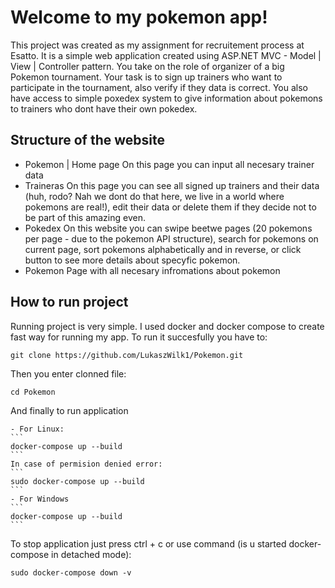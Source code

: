 # Welcome to my pokemon app!

This project was created as my assignment for recruitement process at Esatto. It is a simple web application created using ASP.NET MVC - Model | View | Controller pattern. 
You take on the role of organizer of a big Pokemon tournament. Your task is to sign up trainers who want to participate in the tournament, also verify if they data is correct. You also have access to simple poxedex system to give information about pokemons to trainers who dont have their own pokedex.

## Structure of the website

- Pokemon | Home page
  On this page you can input all necesary trainer data
- Traineras
  On this page you can see all signed up trainers and their data (huh, rodo? Nah we dont do that here, we live in a world where pokemons are real!), edit their data or delete them if they decide not to be part of this amazing even.
- Pokedex
  On this website you can swipe beetwe pages (20 pokemons per page - due to the pokemon API structure), search for pokemons on current page, sort pokemons alphabetically and in reverse, or click button to see more details about specyfic pokemon.
- Pokemon
  Page with all necesary infromations about pokemon

## How to run project

Running project is very simple. I used docker and docker compose to create fast way for running my app. To run it succesfully you have to:

```
git clone https://github.com/LukaszWilk1/Pokemon.git
```

Then you enter clonned file:
```
cd Pokemon
```

And finally to run application

    - For Linux:
    ```
    docker-compose up --build
    ```
    In case of permision denied error:
    ```
    sudo docker-compose up --build
    ```
    - For Windows
    ```
    docker-compose up --build
    ```

To stop application just press ctrl + c or use command (is u started docker-compose in detached mode):

```
sudo docker-compose down -v
```